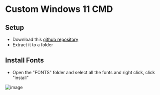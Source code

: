 # Custom Windows 11 CMD

## Setup

- Download this [github repository](https://github.com/c2y5/CustomWin11CMD/archive/refs/heads/main.zip)
- Extract it to a folder

## Install Fonts

- Open the "FONTS" folder and select all the fonts and right click, click "install"

![image]()
